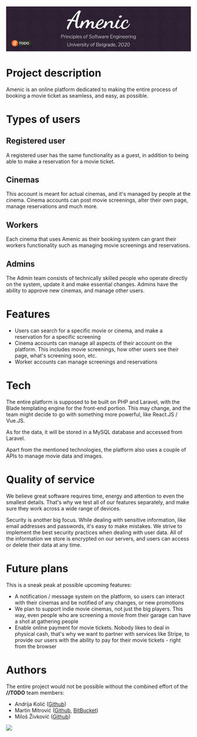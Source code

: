 ![Banner](imgs/github/banner.jpg)
# Project description
Amenic is an online platform dedicated to making the entire process of booking a movie ticket as seamless, and easy, as possible.

# Types of users
## Registered user
A registered user has the same functionality as a guest, in addition to being able to make a reservation for a movie ticket.

## Cinemas
This account is meant for actual cinemas, and it's managed by people at the cinema. Cinema accounts can post movie screenings, alter their own page, manage reservations and much more.

## Workers
Each cinema that uses Amenic as their booking system can grant their workers functionality such as managing movie screenings and reservations.

## Admins
The Admin team consists of technically skilled people who operate directly on the system, update it and make essential changes. Admins have the ability to approve new cinemas, and manage other users.

# Features
* Users can search for a specific movie or cinema, and make a reservation for a specific screening
* Cinema accounts can manage all aspects of their account on the platform. This includes movie screenings, how other users see their page, what's screening soon, etc.
* Worker accounts can manage screenings and reservations

# Tech
The entire platform is supposed to be built on PHP and Laravel, with the Blade templating engine for the front-end portion. This may change, and the team might decide to go with something more powerful, like React.JS / Vue.JS.

As for the data, it will be stored in a MySQL database and accessed from Laravel.

Apart from the mentioned technologies, the platform also uses a couple of APIs to manage movie data and images.

# Quality of service
We believe great software requires time, energy and attention to even the smallest details. That's why we test all of our features separately, and make sure they work across a wide range of devices.

Security is another big focus. While dealing with sensitive information, like email addresses and passwords, it's easy to make mistakes. We strive to implement the best security practices when dealing with user data. All of the information we store is encrypted on our servers, and users can access or delete their data at any time.

# Future plans
This is a sneak peak at possible upcoming features:
* A notification / message system on the platform, so users can interact with their cinemas and be notified of any changes, or new promotions
* We plan to support indie movie cinemas, not just the big players. This way, even people who are screening a movie from their garage can have a shot at gathering people
* Enable online payment for movie tickets. Nobody likes to deal in physical cash, that's why we want to partner with services like Stripe, to provide our users with the ability to pay for their movie tickets - right from the browser

# Authors
The entire project would not be possible without the combined effort of the **//TODO** team members:
* Andrija Kolić ([Github](https://github.com/k0lic))
* Martin Mitrović ([Github](https://github.com/Rpsaman13000), [BitBucket](https://bitbucket.org/Maximious/))
* Miloš Živković ([Github](https://github.com/zivkovicmilos))

<img src="https://github.com/zivkovicmilos/Amenic/blob/master/imgs/github/TODO_Logo.png" width="250">